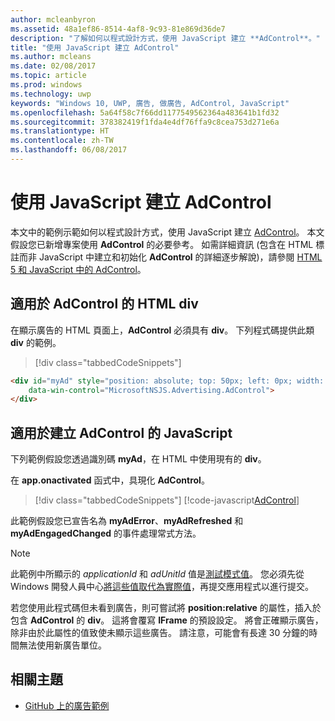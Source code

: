 ```yaml
---
author: mcleanbyron
ms.assetid: 48a1ef86-8514-4af8-9c93-81e869d36de7
description: "了解如何以程式設計方式，使用 JavaScript 建立 **AdControl**。"
title: "使用 JavaScript 建立 AdControl"
ms.author: mcleans
ms.date: 02/08/2017
ms.topic: article
ms.prod: windows
ms.technology: uwp
keywords: "Windows 10, UWP, 廣告, 做廣告, AdControl, JavaScript"
ms.openlocfilehash: 5a64f58c7f66dd1177549562364a483641b1fd32
ms.sourcegitcommit: 378382419f1fda4e4df76ffa9c8cea753d271e6a
ms.translationtype: HT
ms.contentlocale: zh-TW
ms.lasthandoff: 06/08/2017
---
```

# <a name="create-an-adcontrol-in-javascript"></a>使用 JavaScript 建立 AdControl

本文中的範例示範如何以程式設計方式，使用 JavaScript 建立 [AdControl](https://msdn.microsoft.com/library/windows/apps/microsoft.advertising.winrt.ui.adcontrol.aspx)。 本文假設您已新增專案使用 **AdControl** 的必要參考。 如需詳細資訊 (包含在 HTML 標註而非 JavaScript 中建立和初始化 **AdControl** 的詳細逐步解說)，請參閱 [HTML 5 和 JavaScript 中的 AdControl](adcontrol-in-html-5-and-javascript.md)。

## <a name="html-div-for-an-adcontrol"></a>適用於 AdControl 的 HTML div

在顯示廣告的 HTML 頁面上，**AdControl** 必須具有 **div**。 下列程式碼提供此類 **div** 的範例。

> [!div class="tabbedCodeSnippets"]
``` html
<div id="myAd" style="position: absolute; top: 50px; left: 0px; width: 300px; height: 250px; z-index: 1"
    data-win-control="MicrosoftNSJS.Advertising.AdControl">
</div>
```

## <a name="javascript-for-creating-an-adcontrol"></a>適用於建立 AdControl 的 JavaScript

下列範例假設您透過識別碼 **myAd**，在 HTML 中使用現有的 **div**。

在 **app.onactivated** 函式中，具現化 **AdControl**。

> [!div class="tabbedCodeSnippets"]
[!code-javascript[AdControl](./code/AdvertisingSamples/AdControlSamples/js/main.js#DeclareAdControl)]

此範例假設您已宣告名為 **myAdError**、**myAdRefreshed** 和 **myAdEngagedChanged** 的事件處理常式方法。

> [!NOTE]
> 此範例中所顯示的 *applicationId* 和 *adUnitId* 值是[測試模式值](test-mode-values.md)。 您必須先從 Windows 開發人員中心[將這些值取代為實際值](set-up-ad-units-in-your-app.md)，再提交應用程式以進行提交。

若您使用此程式碼但未看到廣告，則可嘗試將 **position:relative** 的屬性，插入於包含 **AdControl** 的 **div**。 這將會覆寫 **IFrame** 的預設設定。 將會正確顯示廣告，除非由於此屬性的值致使未顯示這些廣告。 請注意，可能會有長達 30 分鐘的時間無法使用新廣告單位。

## <a name="related-topics"></a>相關主題

* [GitHub 上的廣告範例](http://aka.ms/githubads)

 

 
